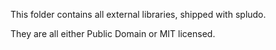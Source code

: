 This folder contains all external libraries, shipped with spludo.

They are all either Public Domain or MIT licensed.
